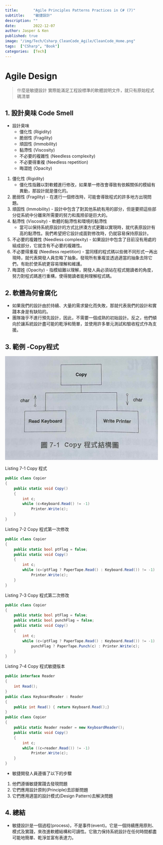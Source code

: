 ```yaml
---
title:       "Agile Principles Patterns Practices in C# (7)"
subtitle:    "敏捷設計"
description: ""
date:        2022-12-07
author: Jasper & Ken
published: true
image: "/img/Tech/Csharp_CleanCode_Agile/CleanCode_Home.png"
tags:  ["CSharp", "Book"]
categories:  [Tech]
---
```


Agile Design
======
> 什麼是敏捷設計
> 實際能滿足工程設標準的軟體說明文件，就只有原始程式碼清單

## 1. 設計臭味 Code Smell

- 設計臭味
	* 僵化性 (Rigidity)
	* 脆弱性 (Fragility)
	* 頑固性 (Immobility)
	* 黏滯性 (Viscosity)
	* 不必要的複雜性 (Needless complexity)
	* 不必要得重複 (Needless repetition)
	* 晦澀姓 (Opacity)
1. 僵化性 (Rigidity)
	* 僵化性指難以對軟體進行修改，如果單一修改會導致有依賴關係的模組有異動，那設計就是僵化的。
2. 脆弱性 (Fragility) - 在進行一個修改時，可能會導致程式的許多地方出現問題。
3. 頑固性 (Immobility) - 設計中包含了對其他系統有用的部分，但是要把這些部分從系統中分離來所需要的努力和風險卻是巨大的。
4. 黏滯性 (Viscosity) - 軟體的黏滯性和環境的黏滯性
	* 當可以保持系統原設計的方式比拼湊方式更難以實現時，就代表原設計有高的黏滯性。我們希望把它設計成面對修改時，仍就容易保持原設計。
5. 不必要的複雜性 (Needless complexity) - 如果設計中包含了目前沒有用處的組成部分，它就含有不必要的複雜性。
6. 不必要得重複 (Needless repetition) - 當同樣的程式碼以些微不同形式一再出現時，就代表開發人員忽略了抽象。發現所有重複並透過適當的抽象去除它們，有助於使系統更容易理解和維護。
7. 晦澀姓 (Opacity) - 指模組難以理解，開發人員必須站在程式閱讀者的角度，努力對程式碼進行重構，使得閱讀者能夠理解程式碼。

## 2. 軟體為何會腐化
- 如果我們的設計由於持續、大量的需求變化而失敗，那就代表我們的設計和實踐本身是有缺陷的。
- 團隊幾乎不進行預先設計，因此，不需要一個成熟的初始設計。反之，他們傾向於讓系統設計盡可能的乾淨和簡單，並使用許多單元測試和驗收程式作為支援。 

## 3. 範例 -Copy程式
![](/img/Tech/Csharp_CleanCode_Agile/Chapter7_Agile/7_1.png) 

Listing 7-1 Copy 程式
```csharp
public class Copier
{
	public static void Copy()
	{
		int c;
		while (c=Keyboard.Read() != -1)
			Printer.Write(c);
	}
}
````

Listing 7-2 Copy 程式第一次修改
```csharp
public class Copier
{
	public static bool ptFlag = false;
	public static void Copy()
	{
		int c;
		while (c=(ptFlag ? PaperTape.Read() : Keyboard.Read()) != -1)
			Printer.Write(c);
	}
}
````
Listing 7-3 Copy 程式第二次修改
```csharp
public class Copier
{
	public static bool ptFlag = false;
	public static bool punchFlag = false;
	public static void Copy()
	{
		int c;
		while (c=(ptFlag ? PaperTape.Read() : Keyboard.Read()) != -1)
			punchFlag ? PaperTape.Punch(c) : Printer.Write(c);
	}
}
````

Listing 7-4 Copy 程式敏捷版本
```csharp
public interface Reader
{
	int Read();
}
public class KeyboardReader : Reader
{
	public int Read() { return Keyboard.Read();}
}
public class Copier
{
	public static Reader reader = new KeyboardReader();
	public static void Copy()
	{
		int c;
		while ((c=reader.Read()) != -1)
			Printer.Write(c);
	}
}
````

- 敏捷開發人員遵循了以下的步驟
1. 他們遵循敏捷實踐去發現問題
2. 它們應用設計原則(Principle)去診斷問題
3. 它們應用適當的設計模式(Design Pattern)去解決問題

## 4. 總結
* 敏捷設計是一個過程(process)，不是事件(event)。它是一個持續應用原則、模式及實踐，來改進軟體結構和可讀性。它致力保持系統設計在任何時間都盡可能地簡單、乾淨並富有表達力。